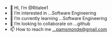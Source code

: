 - 👋 Hi, I’m @Ritalee1
- 👀 I’m interested in ...Software Engineering
- 🌱 I’m currently learning ...Software Engineering
- 💞️ I’m looking to collaborate on ...github
- 📫 How to reach me ...pamsmonde@gmail.com

<!---
Ritalee1/Ritalee1 is a ✨ special ✨ repository because its `README.md` (this file) appears on your GitHub profile.
You can click the Preview link to take a look at your changes.
--->
